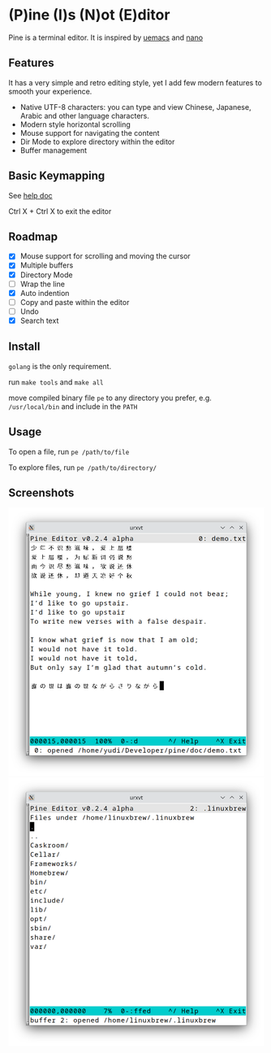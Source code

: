 # (P)ine (I)s (N)ot (E)ditor

Pine is a terminal editor. It is inspired by [uemacs](https://github.com/torvalds/uemacs) and [nano](https://www.nano-editor.org/)

## Features

It has a very simple and retro editing style, yet I add few modern features to smooth your experience.

* Native UTF-8 characters: you can type and view Chinese, Japanese, Arabic and other language characters.
* Modern style horizontal scrolling
* Mouse support for navigating the content
* Dir Mode to explore directory within the editor
* Buffer management

## Basic Keymapping

See [help doc](./doc/help.txt)

Ctrl X + Ctrl X to exit the editor

## Roadmap

- [x] Mouse support for scrolling and moving the cursor
- [x] Multiple buffers
- [x] Directory Mode
- [ ] Wrap the line
- [x] Auto indention
- [ ] Copy and paste within the editor
- [ ] Undo
- [x] Search text

## Install

`golang` is the only requirement.

run `make tools` and `make all`

move compiled binary file `pe` to any directory you prefer, e.g. `/usr/local/bin` and include in the `PATH`

## Usage

To open a file, run `pe /path/to/file`

To explore files, run `pe /path/to/directory/`

## Screenshots

<img src="demo/pine-file-edit.png" width="600">

<img src="demo/pine-dir-mode.png" width="600">
